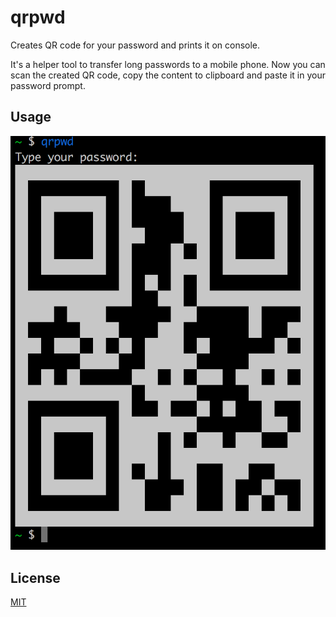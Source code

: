# qrpwd
Creates QR code for your password and prints it on console.

It's a helper tool to transfer long passwords to a mobile phone.
Now you can scan the created QR code, copy the content to clipboard and paste it in your password prompt.

## Usage
![usage](/doc/usage.png)

## License
[MIT](LICENSE)